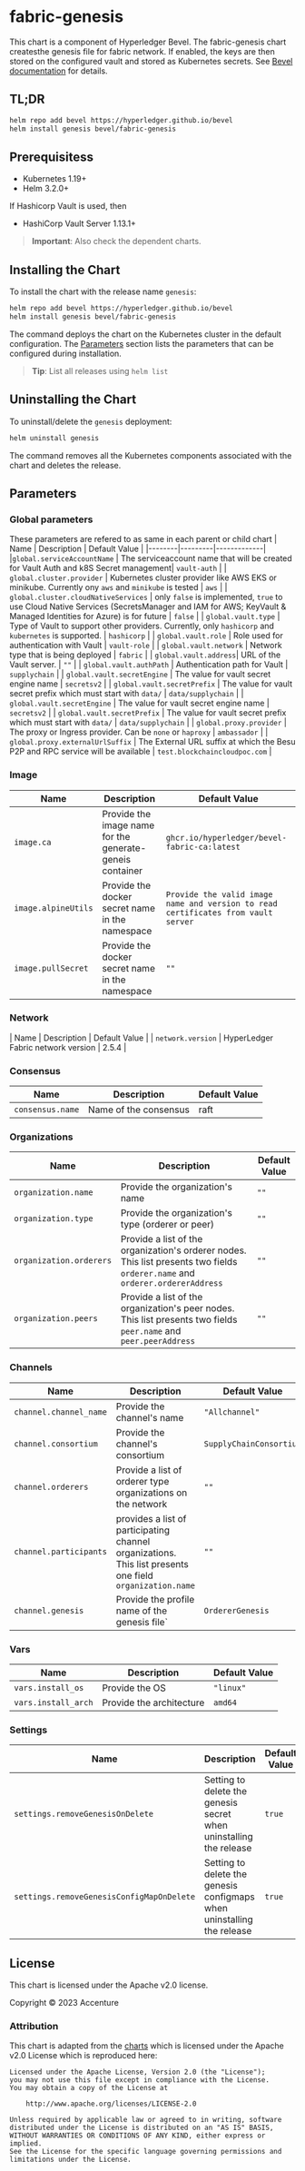 [//]: # (##############################################################################################)
[//]: # (Copyright Accenture. All Rights Reserved.)
[//]: # (SPDX-License-Identifier: Apache-2.0)
[//]: # (##############################################################################################)

# fabric-genesis

This chart is a component of Hyperledger Bevel. The fabric-genesis chart createsthe genesis file for fabric network. If enabled, the keys are then stored on the configured vault and stored as Kubernetes secrets. See [Bevel documentation](https://hyperledger-bevel.readthedocs.io/en/latest/) for details.

## TL;DR

```bash
helm repo add bevel https://hyperledger.github.io/bevel
helm install genesis bevel/fabric-genesis
```

## Prerequisitess

- Kubernetes 1.19+
- Helm 3.2.0+

If Hashicorp Vault is used, then
- HashiCorp Vault Server 1.13.1+

> **Important**: Also check the dependent charts.

## Installing the Chart

To install the chart with the release name `genesis`:

```bash
helm repo add bevel https://hyperledger.github.io/bevel
helm install genesis bevel/fabric-genesis
```

The command deploys the chart on the Kubernetes cluster in the default configuration. The [Parameters](#parameters) section lists the parameters that can be configured during installation.

> **Tip**: List all releases using `helm list`

## Uninstalling the Chart

To uninstall/delete the `genesis` deployment:

```bash
helm uninstall genesis
```

The command removes all the Kubernetes components associated with the chart and deletes the release.

## Parameters

### Global parameters

These parameters are refered to as same in each parent or child chart
| Name   | Description  | Default Value |
|--------|---------|-------------|
|`global.serviceAccountName` | The serviceaccount name that will be created for Vault Auth and k8S Secret management| `vault-auth` |
| `global.cluster.provider` | Kubernetes cluster provider like AWS EKS or minikube. Currently ony `aws` and `minikube` is tested | `aws` |
| `global.cluster.cloudNativeServices` | only `false` is implemented, `true` to use Cloud Native Services (SecretsManager and IAM for AWS; KeyVault & Managed Identities for Azure) is for future  | `false`  |
| `global.vault.type`  | Type of Vault to support other providers. Currently, only `hashicorp` and `kubernetes` is supported. | `hashicorp`    |
| `global.vault.role`  | Role used for authentication with Vault | `vault-role`    |
| `global.vault.network`  | Network type that is being deployed | `fabric`    |
| `global.vault.address`| URL of the Vault server.    | `""`            |
| `global.vault.authPath`    | Authentication path for Vault  | `supplychain`            |
| `global.vault.secretEngine` | The value for vault secret engine name   | `secretsv2`  |
| `global.vault.secretPrefix` | The value for vault secret prefix which must start with `data/`   | `data/supplychain`  |
| `global.vault.secretEngine` | The value for vault secret engine name   | `secretsv2`  |
| `global.vault.secretPrefix` | The value for vault secret prefix which must start with `data/`   | `data/supplychain`  |
| `global.proxy.provider` | The proxy or Ingress provider. Can be `none` or `haproxy` | `ambassador` |
| `global.proxy.externalUrlSuffix` | The External URL suffix at which the Besu P2P and RPC service will be available | `test.blockchaincloudpoc.com` |

### Image

| Name   | Description    | Default Value   |
| -------------| ---------- | --------- |
| `image.ca`    | Provide the image name for the generate-geneis container  | `ghcr.io/hyperledger/bevel-fabric-ca:latest`            |
| `image.alpineUtils`    | Provide the docker secret name in the namespace  | `Provide the valid image name and version to read certificates from vault server`       |
| `image.pullSecret`    | Provide the docker secret name in the namespace  | `""`            |

### Network

| Name   | Description    | Default Value   |
| `network.version`       | HyperLedger Fabric network version               | 2.5.4            |

### Consensus

| Name     | Description                 | Default Value   |
| ---------| ----------------------------| ----------------|
| `consensus.name`        | Name of the consensus          | raft            |

### Organizations

| Name   | Description  | Default Value |
|--------|---------|-------------|
| `organization.name` | Provide the organization's name| `""` |
| `organization.type`| Provide the organization's type (orderer or peer)   | `""` |
| `organization.orderers` | Provide a list of the organization's orderer nodes. This list presents two fields `orderer.name` and `orderer.ordererAddress`  | `""`  |
| `organization.peers` | Provide a list of the organization's peer nodes. This list presents two fields `peer.name` and `peer.peerAddress`  | `""`  |

### Channels

| Name   | Description  | Default Value |
|--------|---------|-------------|
| `channel.channel_name` | Provide the channel's name| `"Allchannel"` |
| `channel.consortium`| Provide the channel's consortium   | `SupplyChainConsortium` |
| `channel.orderers` | Provide a list of orderer type organizations on the network  | `""`  |
| `channel.participants` | provides a list of participating channel organizations. This list presents one field `organization.name` | `""`  |
| `channel.genesis` | Provide the profile name of the genesis file`  | `OrdererGenesis`  |

### Vars

| Name   | Description  | Default Value |
|--------|---------|-------------|
| `vars.install_os`  | Provide the OS            | `"linux"` |
| `vars.install_arch`| Provide the architecture  | `amd64` |

### Settings

| Name   | Description  | Default Value |
|--------|---------|-------------|
| `settings.removeGenesisOnDelete` |  Setting to delete the genesis secret when uninstalling the release | `true` |
| `settings.removeGenesisConfigMapOnDelete` | Setting to delete the genesis configmaps when uninstalling the release  | `true` |

## License

This chart is licensed under the Apache v2.0 license.

Copyright &copy; 2023 Accenture

### Attribution

This chart is adapted from the [charts](https://hyperledger.github.io/bevel/) which is licensed under the Apache v2.0 License which is reproduced here:

```
Licensed under the Apache License, Version 2.0 (the "License");
you may not use this file except in compliance with the License.
You may obtain a copy of the License at

    http://www.apache.org/licenses/LICENSE-2.0

Unless required by applicable law or agreed to in writing, software
distributed under the License is distributed on an "AS IS" BASIS,
WITHOUT WARRANTIES OR CONDITIONS OF ANY KIND, either express or implied.
See the License for the specific language governing permissions and
limitations under the License.
```
